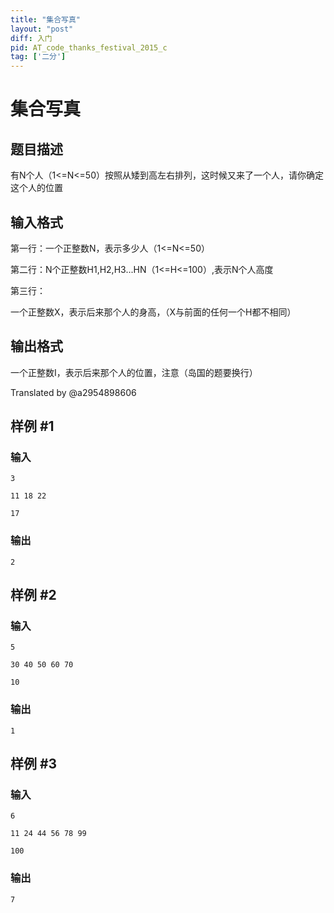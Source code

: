 ```yaml
---
title: "集合写真"
layout: "post"
diff: 入门
pid: AT_code_thanks_festival_2015_c
tag: ['二分']
---
```


# 集合写真

## 题目描述

有N个人（1<=N<=50）按照从矮到高左右排列，这时候又来了一个人，请你确定这个人的位置

## 输入格式

第一行：一个正整数N，表示多少人（1<=N<=50）

第二行：N个正整数H1,H2,H3...HN（1<=H<=100）,表示N个人高度

第三行：

一个正整数X，表示后来那个人的身高，（X与前面的任何一个H都不相同）

## 输出格式

一个正整数I，表示后来那个人的位置，注意（岛国的题要换行）

Translated by @a2954898606

## 样例 #1

### 输入

```
3
11 18 22
17
```

### 输出

```
2
```

## 样例 #2

### 输入

```
5
30 40 50 60 70
10
```

### 输出

```
1
```

## 样例 #3

### 输入

```
6
11 24 44 56 78 99
100
```

### 输出

```
7
```

